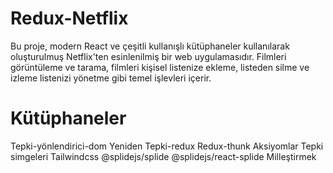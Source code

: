 # Redux-Netflix

Bu proje, modern React ve çeşitli kullanışlı kütüphaneler kullanılarak oluşturulmuş Netflix'ten esinlenilmiş bir web uygulamasıdır. Filmleri görüntüleme ve tarama, filmleri kişisel listenize ekleme, listeden silme ve izleme listenizi yönetme gibi temel işlevleri içerir.

# Kütüphaneler
Tepki-yönlendirici-dom
Yeniden
Tepki-redux
Redux-thunk
Aksiyomlar
Tepki simgeleri
Tailwindcss
@splidejs/splide
@splidejs/react-splide
Milleştirmek
